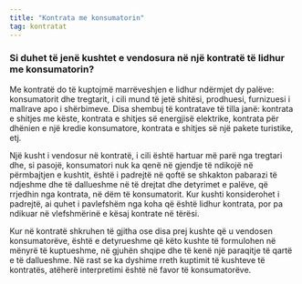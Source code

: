 ```yaml
---
title: "Kontrata me konsumatorin"
tag: kontratat
---
```


### Si duhet të jenë kushtet e vendosura në një kontratë të lidhur me konsumatorin?

Me kontratë do të kuptojmë marrëveshjen e lidhur ndërmjet dy palëve: konsumatorit dhe tregtarit, i cili mund të jetë shitësi, prodhuesi, furnizuesi i mallrave apo i shërbimeve. Disa shembuj të kontratave të tilla janë: kontrata e shitjes me këste, kontrata e shitjes së energjisë elektrike, kontrata për dhënien e një kredie konsumatore, kontrata e shitjes së një pakete turistike, etj.

Një kusht i vendosur në kontratë, i cili është hartuar më parë nga tregtari dhe, si pasojë, konsumatori nuk ka qenë në gjendje të ndikojë në përmbajtjen e kushtit, është i padrejtë në qoftë se shkakton pabarazi të ndjeshme dhe të dallueshme në të drejtat dhe detyrimet e palëve, që rrjedhin nga kontrata, në dëm të konsumatorit. Kur kushti konsiderohet i padrejtë, ai quhet i pavlefshëm nga koha që është lidhur kontrata, por pa ndikuar në vlefshmërinë e kësaj kontrate në tërësi.

Kur në kontratë shkruhen të gjitha ose disa prej kushte që u vendosen konsumatorëve, është e detyrueshme që këto kushte të formulohen në mënyrë të kuptueshme, në gjuhën shqipe dhe të kenë një paraqitje të qartë e të dallueshme. Në rast se ka dyshime rreth kuptimit të kushteve të kontratës, atëherë interpretimi është në favor të konsumatorëve.
